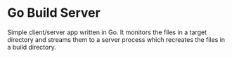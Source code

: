# Go Build Server

Simple client/server app written in Go. It monitors the files in a target directory and streams them to a server process which recreates the files in a build directory.
